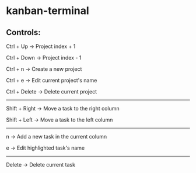 # kanban-terminal

## Controls:

Ctrl + Up -> Project index + 1

Ctrl + Down -> Project index - 1

Ctrl + n -> Create a new project

Ctrl + e -> Edit current project's name

Ctrl + Delete -> Delete current project

-----

Shift + Right -> Move a task to the right column

Shift + Left -> Move a task to the left column

-----

n -> Add a new task in the current column

e -> Edit highlighted task's name

-----

Delete -> Delete current task
